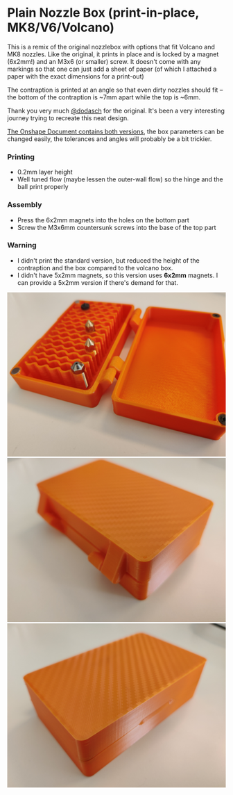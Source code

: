 # Plain Nozzle Box (print-in-place, MK8/V6/Volcano)

<p>This is a remix of the original nozzlebox with options that fit Volcano and MK8 nozzles. Like the original, it prints in place and is locked by a magnet (6x2mm!) and an M3x6 (or smaller) screw. It doesn't come with any markings so that one can just add a sheet of paper (of which I attached a paper with the exact dimensions for a print-out)</p><p>The contraption is printed at an angle so that even dirty nozzles should fit – the bottom of the contraption is ~7mm apart while the top is ~6mm.</p><p>Thank you very much <a href="https://www.printables.com/@dodasch">@dodasch</a> for the original. It's been a very interesting journey trying to recreate this neat design.</p><p><a href="https://cad.onshape.com/documents/bf0cc075118fec4e3f5c0deb/w/1c500c8e0093206480606556/e/c03a317ed7b7921c13df6426">The Onshape Document contains both versions</a>, the box parameters can be changed easily, the tolerances and angles will probably be a bit trickier.</p><h3>Printing</h3><ul><li>0.2mm layer height</li><li>Well tuned flow (maybe lessen the outer-wall flow) so the hinge and the ball print properly</li></ul><h3>Assembly</h3><ul><li>Press the 6x2mm magnets into the holes on the bottom part</li><li>Screw the M3x6mm countersunk screws into the base of the top part</li></ul><h3>Warning</h3><ul><li>I didn't print the standard version, but reduced the height of the contraption and the box compared to the volcano box.</li><li>I didn't have 5x2mm magnets, so this version uses <strong>6x2mm</strong> magnets. I can provide a 5x2mm version if there's demand for that.</li></ul>

![images/img_20230406_183223.jpg](images/img_20230406_183223.jpg)
![images/img_20230406_183257.jpg](images/img_20230406_183257.jpg)
![images/img_20230406_183239.jpg](images/img_20230406_183239.jpg)